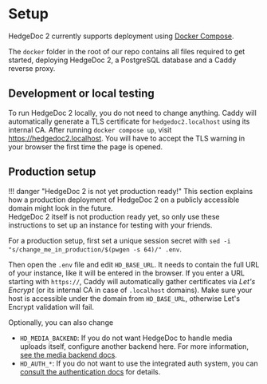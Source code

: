 # Setup

HedgeDoc 2 currently supports deployment using [Docker Compose][docker-compose].

The `docker` folder in the root of our repo contains all files required to get started, deploying
HedgeDoc 2, a PostgreSQL database and a Caddy reverse proxy.

## Development or local testing

To run HedgeDoc 2 locally, you do not need to change anything.
Caddy will automatically generate a TLS certificate for `hedgedoc2.localhost` using its internal CA.
After running `docker compose up`, visit <https://hedgedoc2.localhost>.
You will have to accept the TLS warning in your browser the first time the page is opened.

## Production setup

!!! danger "HedgeDoc 2 is not yet production ready!"
    This section explains how a production deployment of HedgeDoc 2 on a publicly accessible domain
    might look in the future.  
     HedgeDoc 2 itself is not production ready yet, so only use these instructions to set up an
    instance for testing with your friends.

For a production setup, first set a unique session secret with
`sed -i "s/change_me_in_production/$(pwgen -s 64)/" .env`.

Then open the `.env` file and edit `HD_BASE_URL`. It needs to contain the full URL of your instance,
like it will be entered in the browser. If you enter a URL starting with `https://`, Caddy will
automatically gather certificates via *Let's Encrypt*
(or its internal CA in case of `.localhost` domains).
Make sure your host is accessible under the domain from `HD_BASE_URL`, otherwise Let's Encrypt
validation will fail.

Optionally, you can also change

- `HD_MEDIA_BACKEND`: If you do not want HedgeDoc to handle media uploads itself, configure
  another backend here. For more information, [see the media backend docs](/config/#media).
- `HD_AUTH_*`: If you do not want to use the integrated auth system,
  you can [consult the authentication docs](/config/#authentication) for details.

[docker-compose]: https://docs.docker.com/compose/install/
